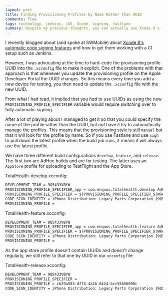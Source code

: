 ```yaml
---
layout: post
title: Finding Provisioning Profiles by Name Rather than UUID
comments: True
tags: technology, jenkins, iOS, Xcode, signing, fastlane
summary: Despite my previous thoughts, you can actually use Xcode 8’s find-by-name functionality for manual signing on a CI setup.
---
```


I recently blogged about (and spoke at SWMobile) about [Xcode 8's automatic code signing features]({filename}/2016-09-28-xcode8-automatic-signing-fastlane-jenkins.md) and how to get them working with a CI setup such as Jenkins.

However, I was advocating at the time to hard-code the provisioning profile UUID into the `.xcconfig` file to make it explicit. One of the problems with that approach is that whenever you update the provisioning profile on the Apple Developer Portal the UUID changes. So this means every time you add a new device for testing, you then need to update the `.xcconfig` file with the new UUID.

From what I had read, it implied that you *had* to use UUIDs as using the new `PROVISIONING_PROFILE_SPECIFIER` variable would require switching over to fully automatic signing.

After a lot of playing about I managed to get it so that you could specify the name of the profile rather than the UUID, but *not* have it try to automatically manage the profiles. This means that the provisioning style is still `manual` but that it will look for the profile by name. So if you use Fastlane and use `sigh` to pull down the latest profile when the build job runs, it means it will always use the latest profile.

We have three different build configurations `develop`, `feature`, and `release`. The first two are AdHoc builds and are for testing. The latter uses an `AppStore` profile for uploading to TestFlight and the App Store.

TotalHealth-develop.xcconfig:
```sh
DEVELOPMENT_TEAM = 9Q5433VBYW
PROVISIONING_PROFILE_SPECIFIER_app = com.enquos.totalhealth.develop AdHoc
PROVISIONING_PROFILE_SPECIFIER = $(PROVISIONING_PROFILE_SPECIFIER_$(WRAPPER_EXTENSION))
CODE_SIGN_IDENTITY = iPhone Distribution: Legacy Parts Corporation (9Q5433VBYW)
PROVISIONING_PROFILE = 
```

TotalHealth-feature.xcconfig:
```sh
DEVELOPMENT_TEAM = 9Q5433VBYW
PROVISIONING_PROFILE_SPECIFIER_app = com.enquos.totalhealth.feature AdHoc
PROVISIONING_PROFILE_SPECIFIER = $(PROVISIONING_PROFILE_SPECIFIER_$(WRAPPER_EXTENSION))
CODE_SIGN_IDENTITY = iPhone Distribution: Legacy Parts Corporation (9Q5433VBYW)
PROVISIONING_PROFILE = 
```

As the app store profile doesn't contain UUIDs and doesn't change regularly, we still refer to that one by UUID in our `xcconfig` file:

TotalHealth-release.xcconfig:
```sh
DEVELOPMENT_TEAM = 9Q5433VBYW
PROVISIONING_PROFILE_SPECIFIER =
PROVISIONING_PROFILE = cb29a583-df74-4a2b-8424-bcc55b56090c
CODE_SIGN_IDENTITY = iPhone Distribution: Legacy Parts Corporation (9Q5433VBYW)
```


